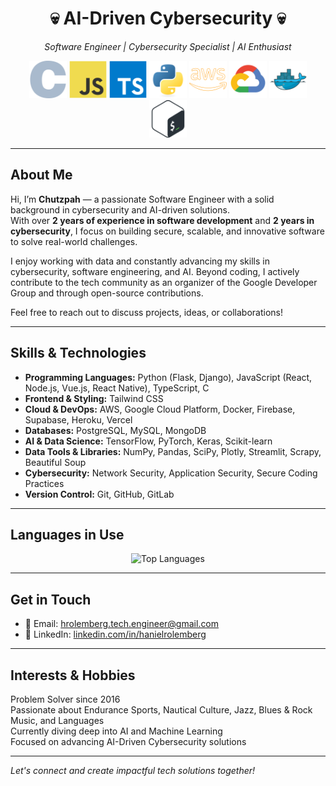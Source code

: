 <h1 align="center">💀 AI-Driven Cybersecurity 💀</h1>

<p align="center">
  <em>Software Engineer | Cybersecurity Specialist | AI Enthusiast</em>
</p>

<div align="center">
  <img src="https://github.com/devicons/devicon/blob/master/icons/c/c-original.svg" width="60" alt="C logo" />
  <img src="https://github.com/devicons/devicon/blob/master/icons/javascript/javascript-original.svg" width="60" alt="JavaScript logo" />
  <img src="https://github.com/devicons/devicon/blob/master/icons/typescript/typescript-original.svg" width="60" alt="TypeScript logo" />
  <img src="https://github.com/devicons/devicon/blob/master/icons/python/python-original.svg" width="60" alt="Python logo" />
  <img src="https://github.com/devicons/devicon/blob/master/icons/amazonwebservices/amazonwebservices-line-wordmark.svg" width="60" alt="AWS logo" />
  <img src="https://github.com/devicons/devicon/blob/master/icons/googlecloud/googlecloud-original.svg" width="60" alt="GCP logo" />
  <img src="https://github.com/devicons/devicon/blob/master/icons/docker/docker-original.svg" width="60" alt="Docker logo" />
  <img src="https://github.com/devicons/devicon/blob/master/icons/bash/bash-original.svg" width="60" alt="Bash logo" />
</div>

---

## About Me

Hi, I’m **Chutzpah** — a passionate Software Engineer with a solid background in cybersecurity and AI-driven solutions.  
With over **2 years of experience in software development** and **2 years in cybersecurity**, I focus on building secure, scalable, and innovative software to solve real-world challenges.

I enjoy working with data and constantly advancing my skills in cybersecurity, software engineering, and AI. Beyond coding, I actively contribute to the tech community as an organizer of the Google Developer Group and through open-source contributions.

Feel free to reach out to discuss projects, ideas, or collaborations!

---

## Skills & Technologies

- **Programming Languages:** Python (Flask, Django), JavaScript (React, Node.js, Vue.js, React Native), TypeScript, C  
- **Frontend & Styling:** Tailwind CSS  
- **Cloud & DevOps:** AWS, Google Cloud Platform, Docker, Firebase, Supabase, Heroku, Vercel  
- **Databases:** PostgreSQL, MySQL, MongoDB  
- **AI & Data Science:** TensorFlow, PyTorch, Keras, Scikit-learn  
- **Data Tools & Libraries:** NumPy, Pandas, SciPy, Plotly, Streamlit, Scrapy, Beautiful Soup  
- **Cybersecurity:** Network Security, Application Security, Secure Coding Practices  
- **Version Control:** Git, GitHub, GitLab  

---



## Languages in Use

<div align="center">
  <img src="https://github-readme-stats.vercel.app/api/top-langs?username=chutzpah-os&layout=compact" alt="Top Languages" />
</div>


---

## Get in Touch

- 📧 Email: [hrolemberg.tech.engineer@gmail.com](mailto:hrolemberg.tech.engineer@gmail.com)  
- 💼 LinkedIn: [linkedin.com/in/hanielrolemberg](https://www.linkedin.com/in/hanielrolemberg/)

---

## Interests & Hobbies

Problem Solver since 2016  
Passionate about Endurance Sports, Nautical Culture, Jazz, Blues & Rock Music, and Languages  
Currently diving deep into AI and Machine Learning  
Focused on advancing AI-Driven Cybersecurity solutions

---

*Let's connect and create impactful tech solutions together!*
